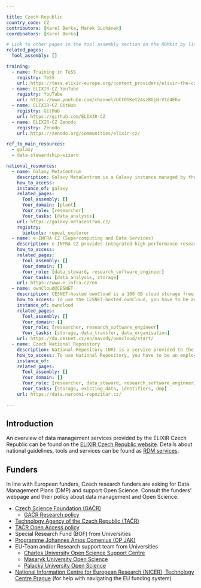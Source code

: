 ```yaml
---

title: Czech Republic
country_code: CZ
contributors: [Karel Berka, Marek Suchánek]
coordinators: [Karel Berka]

# Link to other pages in the tool assembly section on the RDMkit by listing the page_id 
related_pages:
  Tool_assembly: []

training:
  - name: Training in TeSS
    registry: TeSS
    url: https://tess.elixir-europe.org/content_providers/elixir-the-czech-republic-node
  - name: ELIXIR-CZ YouTube
    registry: YouTube
    url: https://www.youtube.com/channel/UCt0SKet24szBGjN-V1d4EKw
  - name: ELIXIR-CZ GitHub
    registry: GitHub
    url: https://github.com/ELIXIR-CZ
  - name: ELIXIR-CZ Zenodo
    registry: Zenodo
    url: https://zenodo.org/communities/elixir-cz/

ref_to_main_resources: 
  - galaxy
  - data-stewardship-wizard

national_resources: 
  - name: Galaxy MetaCentrum
    description: Galaxy MetaCentrum is a Galaxy instance managed by the Czech ELIXIR node and [e-INFRA](https://www.e-infra.cz/en). It provides extra support for [RepeatExplorer](https://repeatexplorer-elixir.cerit-sc.cz/) tool for plant genomic analysis.
    how_to_access:
    instance_of: galaxy
    related_pages:
      Tool_assembly: []
      Your_domain: [plant]
      Your_role: [researcher]
      Your_tasks: [data_analysis]
    url: https://galaxy.metacentrum.cz/
    registry:
      biotools: repeat_explorer
  - name: e-INFRA CZ (Supercomputing and Data Services)
    description: e-INFRA CZ provides integrated high-performance research computing/data storage environment, providing world-class services to government, industry, and researchers. It also cooperates with European Open Science Cloud (EOSC) implementation in the Czech Republic.
    how_to_access:
    related_pages:
      Tool_assembly: []
      Your_domain: []
      Your_role: [data_steward, research_software_engineer]
      Your_tasks: [data_analysis, storage]
    url: https://www.e-infra.cz/en
  - name: ownCloud@CESNET
    description: CESNET-hosted ownCloud is a 100 GB cloud storage freely available for Czech scientists to manage their data from any research projects.
    how_to_access: To use the CESNET-hosted ownCloud, you have to be an employee or a student of a Czech academic organization. For technical reasons, you have to have an account in [eduID.cz](https://eduid.cz).
    instance_of: owncloud
    related_pages:
      Tool_assembly: []
      Your_domain: []
      Your_role: [researcher, research_software_engineer]
      Your_tasks: [storage, data_transfer, data_organisation]
    url: https://du.cesnet.cz/en/navody/owncloud/start/
  - name: Czech National Repository
    description: National Repository (NR) is a service provided to the scientific and research communities in the Czech Republic to store their generated research data together with persistent DOI identifier. NR service is currently under the pilot program. 
    how_to_access: To use National Repository, you have to be an employee or a student of a Czech academic organization. For technical reasons, you have to have an account in [eduID.cz](https://eduid.cz) and if you want to upload.
    instance_of:
    related_pages:
      Tool_assembly: []
      Your_domain: []
      Your_role: [researcher, data_steward, research_software_engineer]
      Your_tasks: [storage, existing_data, identifiers, dmp]
    url: https://data.narodni-repozitar.cz/

---
```


## Introduction 

An overview of data management services provided by the ELIXIR Czech Republic can be found on the [ELIXIR Czech Republic website](https://www.elixir-czech.cz/).
Details about national guidelines, tools and services can be found as [RDM services](https://www.elixir-czech.cz/?s=data+management).


## Funders

In line with European funders, Czech research funders are asking for Data Management Plans (DMP) and support Open Science. Consult the funders' webpage and their policy about data management and Open Science.
* [Czech Science Foundation (GAČR)](https://gacr.cz/en/)
  * [GAČR Research policy](https://gacr.cz/en/extracts-from-tender-documents/)
* [Technology Agency of the Czech Republic (TAČR)](https://www.tacr.cz/en/)
* [TAČR Open Access policy](https://www.tacr.cz/en/open-access-in-the-kappa-programme/)
* Special Research Fund (BOF) from Universities
* [ Programme Johannes Amos Comenius (OP JAK)](https://opjak.cz/en/)
* EU-Team and/or Research support team from Universities
  * [Charles University Open Science Support Centre](https://openscience.cuni.cz/OSCIEN-1.html)
  * [Masaryk University Open Science](https://openscience.muni.cz/en)
  * [Palacký University Open Science](https://openscience.upol.cz/en/)
* [National Information Centre for European Research (NICER), Technology Centre Prague](https://www.tc.cz/en/what-we-do/1/national-information-centre-for-european-research-) (for help with navigating the EU funding system)
